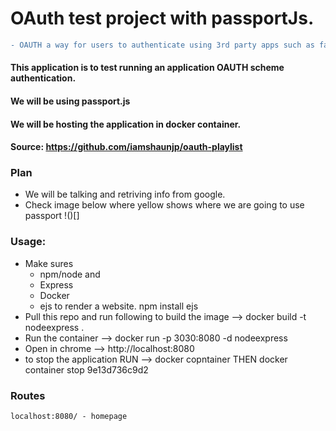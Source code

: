 # OAuth test project with passportJs.

```diff
- OAUTH a way for users to authenticate using 3rd party apps such as facebook google.
```

#### This application is to test running an application OAUTH scheme authentication.
#### We will be using passport.js
#### We will be hosting the application in docker container.
#### Source: https://github.com/iamshaunjp/oauth-playlist

### Plan
- We will be talking and retriving info from google. 
- Check image below where yellow shows where we are going to use passport
!()[]

### Usage:
- Make sures
  - npm/node and 
  - Express
  - Docker
  - ejs to render a website. npm install ejs 
- Pull this repo and run following to build the image --> docker build -t nodeexpress .
- Run the container --> docker run -p 3030:8080 -d nodeexpress
- Open in  chrome --> http://localhost:8080
- to stop the application RUN --> docker copntainer THEN docker container stop 9e13d736c9d2

### Routes
```diff
localhost:8080/ - homepage 
```
